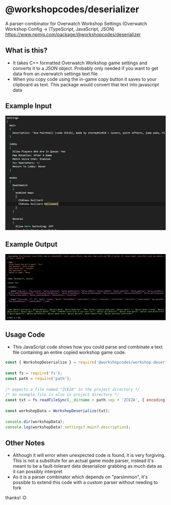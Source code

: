 # @workshopcodes/deserializer
A parser-combinator for Overwatch Workshop Settings (Overwatch Workshop Config -> (TypeScript, JavaScript, JSON)
https://www.npmjs.com/package/@workshopcodes/deserializer

## What is this?
* It takes C++ formatted Overwatch Workshop game settings and converts it to a JSON object. Probably only needed if you want to get data from an overwatch settings text file
* When you copy code using the in-game copy button it saves to your clipboard as text. This package would convert that text into javascript data

## Example Input
![](input.png)

## Example Output
![](output.png)

## Usage Code
* This JavaScript code shows how you could parse and combinate a text file containing an entire copied workshop game code. 
```javascript
const { WorkshopDeserialize } = require('@workshopcodes/workshop-deserializer')

const fs = require('fs');
const path = require('path');

/* expects a file named "ZCEZA" in the project directory */
/* an example file is also in project directory */
const txt = fs.readFileSync(__dirname + path.sep + 'ZCEZA', { encoding: 'utf-8' });

const workshopData = WorkshopDeserialize(txt);

console.dir(workshopData);
console.log(workshopData?.settings?.main?.description);
```


## Other Notes
* Although it will error when unexpected code is found, it is very forgiving. This is not a substitute for an actual game mode parser, instead it's meant to be a fault-tolerant data deserializer grabbing as much data as it can possibly interpret
* As it is a parser combinator which depends on "parsimmon", it's possible to extend this code with a custom parser without needing to fork

thanks! :D

